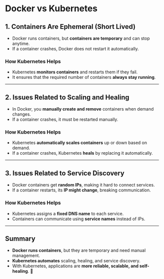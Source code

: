 # Docker vs Kubernetes

## **1. Containers Are Ephemeral (Short Lived)**  
- Docker runs containers, but **containers are temporary** and can stop anytime.  
- If a container crashes, Docker does not restart it automatically.  

### **How Kubernetes Helps**  
- Kubernetes **monitors containers** and restarts them if they fail.  
- It ensures that the required number of containers **always stay running**.  

---

## **2. Issues Related to Scaling and Healing**  
- In Docker, you **manually create and remove** containers when demand changes.  
- If a container crashes, it must be restarted manually.  

### **How Kubernetes Helps**  
- Kubernetes **automatically scales containers** up or down based on demand.  
- If a container crashes, Kubernetes **heals** by replacing it automatically.  

---

## **3. Issues Related to Service Discovery**  
- Docker containers get **random IPs**, making it hard to connect services.  
- If a container restarts, its **IP might change**, breaking communication.  

### **How Kubernetes Helps**  
- Kubernetes assigns a **fixed DNS name** to each service.  
- Containers can communicate using **service names** instead of IPs.  

---

## **Summary**  
- **Docker runs containers**, but they are temporary and need manual management.  
- **Kubernetes automates** scaling, healing, and service discovery.  
- With Kubernetes, applications are **more reliable, scalable, and self-healing**. 🚀  
